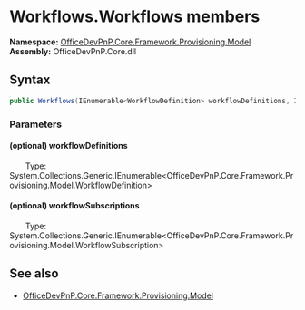 # Workflows.Workflows members 
**Namespace:** [OfficeDevPnP.Core.Framework.Provisioning.Model](OfficeDevPnP.Core.Framework.Provisioning.Model.md)  
**Assembly:** OfficeDevPnP.Core.dll  
## Syntax
```C#
public Workflows(IEnumerable<WorkflowDefinition> workflowDefinitions, IEnumerable<WorkflowSubscription> workflowSubscriptions)
```
### Parameters
#### (optional) workflowDefinitions
&emsp;&emsp;Type: System.Collections.Generic.IEnumerable<OfficeDevPnP.Core.Framework.Provisioning.Model.WorkflowDefinition>  
#### 
#### (optional) workflowSubscriptions
&emsp;&emsp;Type: System.Collections.Generic.IEnumerable<OfficeDevPnP.Core.Framework.Provisioning.Model.WorkflowSubscription>  
#### 
## See also
- [OfficeDevPnP.Core.Framework.Provisioning.Model](OfficeDevPnP.Core.Framework.Provisioning.Model.md)
